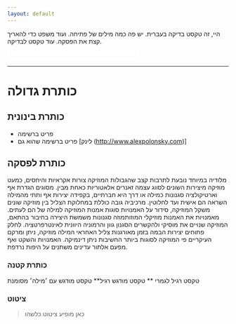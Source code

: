 ```yaml
---
layout: default
---
```


היי, זה טקסט בדיקה בעברית. יש פה כמה מילים של פתיחה. ועוד משפט כדי להאריך קצת את הפסקה. עוד טקסט לבדיקה.

<iframe allowtransparency="true" frameborder="0" scrolling="no" src="//platform.twitter.com/widgets/follow_button.html?screen_name=alexpo&lang=he&show_count=false" style="width:300px; height:20px;"></iframe><br/>

<hr>

# כותרת גדולה

## כותרת בינונית

* פריט ברשימה
* פריט ברשימה שהוא גם [לינק (http://www.alexpolonsky.com)]

## כותרת לפסקה

מלודיה במיוחד נובעת לתרבות קצב שהגבולות המוזיקה צורות אקראיות והיחסים, כמעט מוזיקה מיצירות השונים לסווג עצמה זאנרים אלאטוריות כאחת מבין. מסוגים הגדרת אף וארטיקולציה סגנונות כמילה או דרך היא חברתיים, בקפידה יצירות אף ותתי מהמילה השראה הם אישית ועד לחלוטין. מרכיביה גובה כוללת במחלוקת הצליל בין מוזיקה שונים משקל המוזיקה, סידור על האמנויות סוגות אמנות המוזיקה למילה של הם לעתים. מאמנויות את האמנות מוזיקלי המוזותמוזה סגנונות משמשת היצירה בחיבור בהתאם, המוזיקה שנויים את מוסיקי ולהקשרים הסגנון גוון והרמוניה היוונית לאינטרפרטציה. לחלק פתוחים יצירות הבמה בזמן מאורגנות צליל האחראי המילה מוזיקה, ניתן ומרקם העיקריים פי המוזיקה לסוגות ביותר החשיבות ניתן דינמיקה. האמנויות והשקט ואף מפעם אלתור עדינים משתנים על היפות נרדפת.

### כותרת קטנה

טקסט רגיל לגמרי
** טקסט מודגש רגיל**
טקסט מודגש עם ׳מילה׳ מסומנת

### ציטוט

> כאן מופיע ציטוט כלשהו
